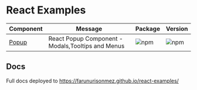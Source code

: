 # React Examples


| Component | Message | Package | Version |
|-------|-------|-------|-------|
|[ Popup ](https://twitter.com/pradumna_saraf)| React Popup Component - Modals,Tooltips and Menus | <img src="https://img.shields.io/npm/dm/react-ts-popup.svg?maxAge=86400" alt="npm" style="max-width:100%;" /> | <img src="https://img.shields.io/npm/v/react-ts-popup" alt="npm" data-canonical-src="https://img.shields.io/npm/v/react-ts-popup.svg?maxAge=86400" style="max-width:100%;" /> |

## Docs

Full docs deployed to https://farunurisonmez.github.io/react-examples/
